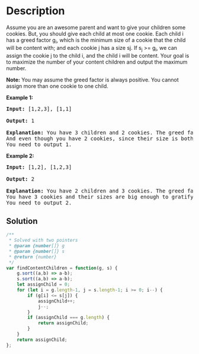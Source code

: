 # Description

Assume you are an awesome parent and want to give your children some cookies. But, you should give each child at most one cookie. Each child i has a greed factor g<sub>i</sub>, which is the minimum size of a cookie that the child will be content with; and each cookie j has a size sj. If s<sub>j</sub> >= g<sub>i</sub>, we can assign the cookie j to the child i, and the child i will be content. Your goal is to maximize the number of your content children and output the maximum number.

**Note:**
You may assume the greed factor is always positive. 
You cannot assign more than one cookie to one child.

**Example 1:**
<pre>
<b>Input:</b> [1,2,3], [1,1]<br>
<b>Output:</b> 1<br>
<b>Explanation:</b> You have 3 children and 2 cookies. The greed factors of 3 children are 1, 2, 3. 
And even though you have 2 cookies, since their size is both 1, you could only make the child whose greed factor is 1 content.
You need to output 1.
</pre>
**Example 2:**
<pre>
<b>Input:</b> [1,2], [1,2,3]<br>
<b>Output:</b> 2<br>
<b>Explanation:</b> You have 2 children and 3 cookies. The greed factors of 2 children are 1, 2. 
You have 3 cookies and their sizes are big enough to gratify all of the children, 
You need to output 2.
</pre>

## Solution
```javascript
/**
 * Solved with two pointers
 * @param {number[]} g
 * @param {number[]} s
 * @return {number}
 */
var findContentChildren = function(g, s) {
    g.sort((a,b) => a-b);
    s.sort((a,b) => a-b);
    let assignChild = 0;
    for (let i = g.length-1, j = s.length-1; i >= 0; i--) {
        if (g[i] <= s[j]) {
            assignChild++;
            j--;
        }
        if (assignChild === g.length) {
            return assignChild;
        }
    }
    return assignChild;
};
```